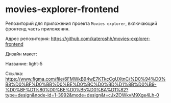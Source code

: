 # movies-explorer-frontend

Репозиторий для приложения проекта `Movies explorer`, включающий фронтенд часть
приложения.

Адрес репозитория: https://github.com/kateroshh/movies-explorer-frontend

Дизайн макет:

Название: light-5

Ссылка:
https://www.figma.com/file/6FMWkB94wE7KTkcCgUXtnC/%D0%94%D0%B8%D0%BF%D0%BB%D0%BE%D0%BC%D0%BD%D1%8B%D0%B9-%D0%BF%D1%80%D0%BE%D0%B5%D0%BA%D1%82?type=design&node-id=1-3992&mode=design&t=cJxZOWkvM9Xge4Lh-0

<!-- ## Ссылки на проект

IP 51.250.87.228

Backend https://api.kateroshh.nomoredomainsrocks.ru

Frontend https://kateroshh.nomoredomainsrocks.ru -->
